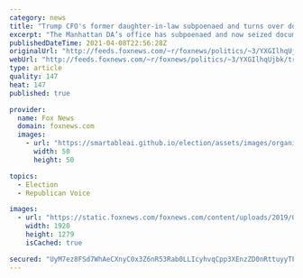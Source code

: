 ```yaml
---
category: news
title: "Trump CFO's former daughter-in-law subpoenaed and turns over documents to Manhattan DA"
excerpt: "The Manhattan DA’s office has subpoenaed and now seized documents from the apartment of Jennifer Weisselberg, the former daughter-in-law of  Trump Organization CFO Allen Weisselberg.   "
publishedDateTime: 2021-04-08T22:56:28Z
originalUrl: "http://feeds.foxnews.com/~r/foxnews/politics/~3/YXGIlhqUjbk/trumps-cfo-former-daughter-in-law-subpoenaed-and-turns-over-documents-to-manhattan-da"
webUrl: "http://feeds.foxnews.com/~r/foxnews/politics/~3/YXGIlhqUjbk/trumps-cfo-former-daughter-in-law-subpoenaed-and-turns-over-documents-to-manhattan-da"
type: article
quality: 147
heat: 147
published: true

provider:
  name: Fox News
  domain: foxnews.com
  images:
    - url: "https://smartableai.github.io/election/assets/images/organizations/foxnews.com-50x50.jpg"
      width: 50
      height: 50

topics:
  - Election
  - Republican Voice

images:
  - url: "https://static.foxnews.com/foxnews.com/content/uploads/2019/03/ContentBroker_contentid-465ce569746c4d99b19d6aafab45f8eb.png"
    width: 1920
    height: 1279
    isCached: true

secured: "UyM7ez8FSd7WhAeCXnyC0x3Z6nR53Rab0LLIcyhvqCpp3XEnzZD0nRttuyyTFNURA6yyqJkwPs8gFu32S3w3jl7JGi9PicAovBT7NmhbeojnfPZNyHjGNdAqAWRXEfa3oWFEMf3BmMPX8JoIlURyY0iZnj9pPyFTSajuIMr2P6lhd7tmqJasAoVyXUM1dTYtk0J771WXvUZgCwskE2nZ/KmzezW/7Y4qKgR0CIbtLwBvVBT36AkGiP0mWHagk0PtQIDe4Wp2VBtxMGjlQns5Tp2Ymlyde8BVl7c5rFlYsQc1bUWAuQKFdByynzzVcT+5CrQ+E0MdPfDQ1b/xZ2pwYdSQ4deMYS9Pmuc0XDgQIlc=;Wv8Jl0GPYNsG6SvS8EcYWg=="
---
```


